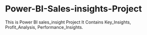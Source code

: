 # Power-BI-Sales-insights-Project
This is Power BI sales_insight Project
It Contains Key_Insights, Profit_Analysis, Performance_Insights.
